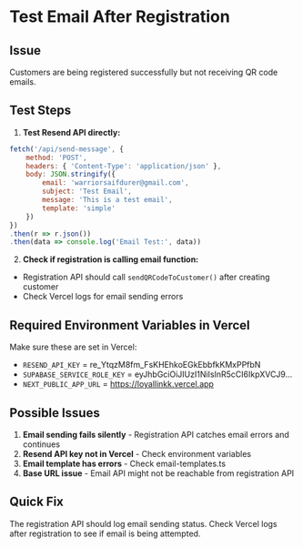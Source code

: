 # Test Email After Registration

## Issue
Customers are being registered successfully but not receiving QR code emails.

## Test Steps

1. **Test Resend API directly:**
```javascript
fetch('/api/send-message', {
    method: 'POST',
    headers: { 'Content-Type': 'application/json' },
    body: JSON.stringify({
        email: 'warriorsaifdurer@gmail.com',
        subject: 'Test Email',
        message: 'This is a test email',
        template: 'simple'
    })
})
.then(r => r.json())
.then(data => console.log('Email Test:', data))
```

2. **Check if registration is calling email function:**
- Registration API should call `sendQRCodeToCustomer()` after creating customer
- Check Vercel logs for email sending errors

## Required Environment Variables in Vercel

Make sure these are set in Vercel:
- `RESEND_API_KEY` = re_YtqzM8fm_FsKHEhkoEGkEbbfkKMxPPfbN
- `SUPABASE_SERVICE_ROLE_KEY` = eyJhbGciOiJIUzI1NiIsInR5cCI6IkpXVCJ9...
- `NEXT_PUBLIC_APP_URL` = https://loyallinkk.vercel.app

## Possible Issues

1. **Email sending fails silently** - Registration API catches email errors and continues
2. **Resend API key not in Vercel** - Check environment variables
3. **Email template has errors** - Check email-templates.ts
4. **Base URL issue** - Email API might not be reachable from registration API

## Quick Fix

The registration API should log email sending status. Check Vercel logs after registration to see if email is being attempted.